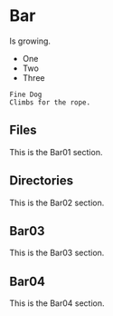 <style>
	img {
		width: 75px;
	}
</style>

# Bar

Is growing.

- One
- Two
- Three

```nohighlighting
Fine Dog
Climbs for the rope.
```

## Files

This is the Bar01 section.

## Directories

This is the Bar02 section.

## Bar03

This is the Bar03 section.

## Bar04

This is the Bar04 section.
